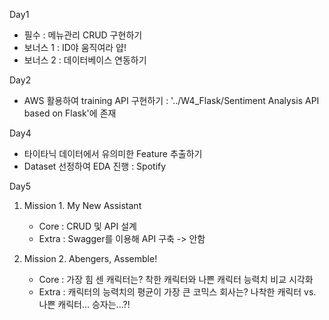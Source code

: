 Day1
- 필수 : 메뉴관리 CRUD 구현하기
- 보너스 1 : ID야 움직여라 얍!
- 보너스 2 : 데이터베이스 연동하기

Day2
- AWS 활용하여 training API 구현하기 : '../W4_Flask/Sentiment Analysis API based on Flask'에 존재

Day4
- 타이타닉 데이터에서 유의미한 Feature 추출하기
- Dataset 선정하여 EDA 진행 : Spotify

Day5
1. Mission 1. My New Assistant
	- Core : CRUD 및 API 설계
	- Extra : Swagger를 이용해 API 구축  -> 안함

2. Mission 2. Abengers, Assemble!
	- Core : 가장 힘 센 캐릭터는? 착한 캐릭터와 나쁜 캐릭터 능력치 비교 시각화
	- Extra : 캐릭터의 능력치의 평균이 가장 큰 코믹스 회사는? 나착한 캐릭터 vs. 나쁜 캐릭터... 승자는...?!
